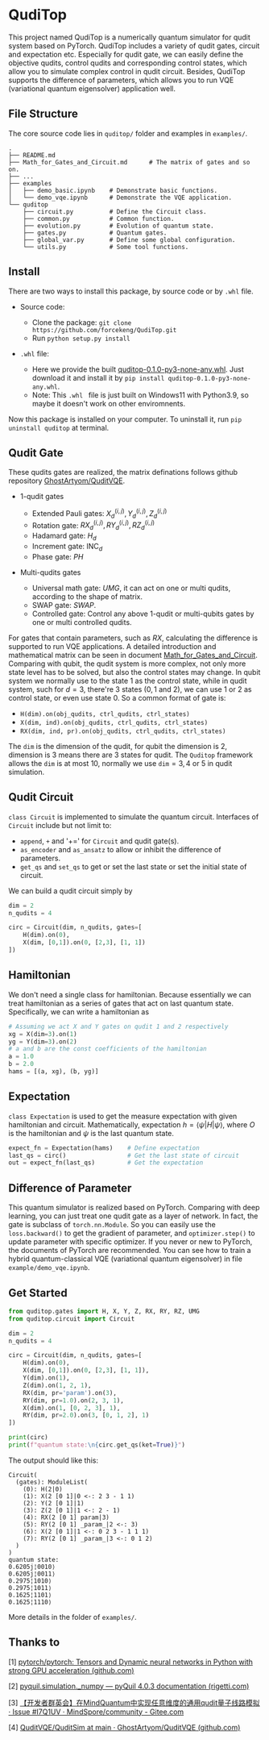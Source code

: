 # QudiTop

This project named QudiTop is a numerically quantum simulator for qudit system based on PyTorch.
QudiTop includes a variety of qudit gates, circuit and expectation etc. Especially for qudit gate, we can easily define the objective qudits, control qudits and corresponding control states, which allow you to simulate complex control in qudit circuit.
Besides, QudiTop supports the difference of parameters, which allows you to run VQE (variational quantum eigensolver) application well.

## File Structure

The core source code lies in `quditop/` folder and examples in `examples/`.

```log
.
├── README.md
├── Math_for_Gates_and_Circuit.md      # The matrix of gates and so on.
├── ...
├── examples
│   ├── demo_basic.ipynb    # Demonstrate basic functions.
│   └── demo_vqe.ipynb      # Demonstrate the VQE application.
└── quditop
    ├── circuit.py          # Define the Circuit class.
    ├── common.py           # Common function.
    ├── evolution.py        # Evolution of quantum state.
    ├── gates.py            # Quantum gates.
    ├── global_var.py       # Define some global configuration.
    └── utils.py            # Some tool functions.

```

## Install

There are two ways to install this package, by source code or by `.whl` file.

- Source code:
  - Clone the package: `git clone https://github.com/forcekeng/QudiTop.git`
  - Run `python setup.py install`

- `.whl` file:
  - Here we provide the built [quditop-0.1.0-py3-none-any.whl](https://github.com/forcekeng/QudiTop/releases/download/qudit/quditop-0.1.0-py3-none-any.whl). Just download it and install it by `pip install quditop-0.1.0-py3-none-any.whl`.
  - Note: This `.whl ` file is just built on Windows11 with Python3.9, so maybe it doesn't work on other enviromnents.

Now this package is installed on your computer. To uninstall it, run `pip uninstall quditop` at terminal.

## Qudit Gate

These qudits gates are realized, the matrix definations follows github repository [GhostArtyom/QuditVQE](https://github.com/GhostArtyom/QuditVQE/tree/main/QuditSim).

- 1-qudit gates
  - Extended Pauli gates: $X_d^{(i,j)},Y_d^{(i,j)},Z_d^{(i,j)}$
  - Rotation gate: $RX_d^{(i,j)},RY_d^{(i,j)},RZ_d^{(i,j)}$
  - Hadamard gate: $H_d$
  - Increment gate: $\mathrm{INC}_d$
  - Phase gate: $PH$

- Multi-qudits gates
  - Universal math gate: $UMG$, it can act on one or multi qudits, according to the shape of matrix.
  - SWAP gate: $SWAP$.
  - Controlled gate: Control any above 1-qudit or multi-qubits gates by one or multi controlled qudits.

For gates that contain parameters, such as $RX$, calculating the difference is supported to run VQE applications.
A detailed introduction and mathematical matrix can be seen in document [Math_for_Gates_and_Circuit](./Math_for_Gates_and_Circuit.md). Comparing with qubit, the qudit system is more complex, not only more state level has to be solved, but also the control states may change. In qubit system we normally use to the state $1$ as the control state, while in qudit system, such for $d=3$, there're 3 states ($0,1$ and $2$), we can use $1$ or $2$ as control state, or even
use state $0$. So a common format of gate is:

- `H(dim).on(obj_qudits, ctrl_qudits, ctrl_states)`
- `X(dim, ind).on(obj_qudits, ctrl_qudits, ctrl_states)`
- `RX(dim, ind, pr).on(obj_qudits, ctrl_qudits, ctrl_states)`

The `dim` is the dimension of the qudit, for qubit the dimension is 2, dimension is $3$ means there are 3 states for qudit.
The `Quditop` framework allows the `dim` is at most $10$, normally we use `dim`$=3,4$ or $5$ in qudit simulation.

## Qudit Circuit

 `class Circuit` is implemented to simulate the quantum circuit. Interfaces of `Circuit` include but not limit to:

- `append`, `+` and '+=' for `Circuit` and qudit gate(s).
- `as_encoder` and `as_ansatz` to allow or inhibit the difference of parameters.
- `get_qs` and `set_qs` to get or set the last state or set the initial state of circuit.

We can build a qudit circuit simply by

```python
dim = 2
n_qudits = 4

circ = Circuit(dim, n_qudits, gates=[
    H(dim).on(0),
    X(dim, [0,1]).on(0, [2,3], [1, 1])
])
```

## Hamiltonian

We don't need a single class for hamiltonian. Because essentially we can treat hamiltonian as a series of gates that act on last quantum state. Specifically, we can write a hamiltonian as

```python
# Assuming we act X and Y gates on qudit 1 and 2 respectively
xg = X(dim=3).on(1)
yg = Y(dim=3).on(2)
# a and b are the const coefficients of the hamiltonian
a = 1.0
b = 2.0
hams = [(a, xg), (b, yg)]
```

## Expectation

`class Expectation` is used to get the measure expectation with given hamiltonian and circuit. Mathematically, expectation $h = \langle\psi |H| \psi\rangle$, where $O$ is the hamiltonian and $\psi$ is the last quantum state.

```python
expect_fn = Expectation(hams)    # Define expectation
last_qs = circ()                 # Get the last state of circuit
out = expect_fn(last_qs)         # Get the expectation
```

## Difference of Parameter

This quantum simulator is realized based on PyTorch. Comparing with deep learning, you can just treat one qudit gate as a layer of network. In fact, the gate is subclass of `torch.nn.Module`. So you can easily use the `loss.backward()` to get the gradient of parameter, and `optimizer.step()` to update parameter with specific optimizer. If you never or new to PyTorch, the documents of PyTorch are recommended. You can see how to train a hybrid quantum-classical VQE (variational quantum eigensolver) in file `example/demo_vqe.ipynb`.

## Get Started

```python
from quditop.gates import H, X, Y, Z, RX, RY, RZ, UMG
from quditop.circuit import Circuit

dim = 2
n_qudits = 4

circ = Circuit(dim, n_qudits, gates=[
    H(dim).on(0),
    X(dim, [0,1]).on(0, [2,3], [1, 1]),
    Y(dim).on(1),
    Z(dim).on(1, 2, 1),
    RX(dim, pr='param').on(3),
    RY(dim, pr=1.0).on(2, 3, 1),
    X(dim).on(1, [0, 2, 3], 1),
    RY(dim, pr=2.0).on(3, [0, 1, 2], 1)
])

print(circ)
print(f"quantum state:\n{circ.get_qs(ket=True)}")
```

The output should like this:

```text
Circuit(
  (gates): ModuleList(
    (0): H(2|0)
    (1): X(2 [0 1]|0 <-: 2 3 - 1 1)
    (2): Y(2 [0 1]|1)
    (3): Z(2 [0 1]|1 <-: 2 - 1)
    (4): RX(2 [0 1] param|3)
    (5): RY(2 [0 1] _param_|2 <-: 3)
    (6): X(2 [0 1]|1 <-: 0 2 3 - 1 1 1)
    (7): RY(2 [0 1] _param_|3 <-: 0 1 2)
  )
)
quantum state:
0.6205j¦0010⟩
0.6205j¦0011⟩
0.2975¦1010⟩
0.2975¦1011⟩
0.1625¦1101⟩
0.1625¦1110⟩
```

More details in the folder of `examples/`.

## Thanks to

[1] [pytorch/pytorch: Tensors and Dynamic neural networks in Python with strong GPU acceleration (github.com)](https://github.com/pytorch/pytorch)

[2] [pyquil.simulation._numpy — pyQuil 4.0.3 documentation (rigetti.com)](https://pyquil-docs.rigetti.com/en/stable/_modules/pyquil/simulation/_numpy.html)

[3] [【开发者群英会】在MindQuantum中实现任意维度的通用qudit量子线路模拟 · Issue #I7Q1UV · MindSpore/community - Gitee.com](https://gitee.com/mindspore/community/issues/I7Q1UV)

[4] [QuditVQE/QuditSim at main · GhostArtyom/QuditVQE (github.com)](https://github.com/GhostArtyom/QuditVQE/tree/main/QuditSim)
